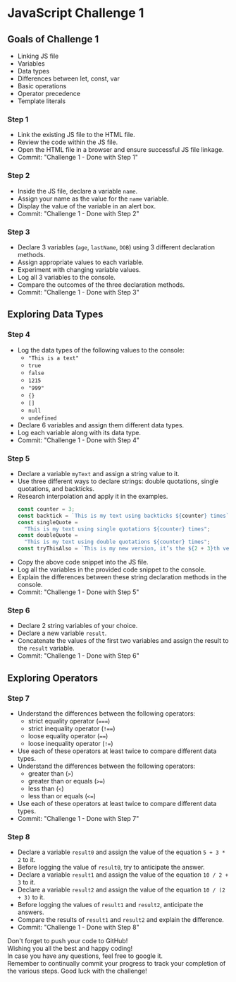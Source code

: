 # JavaScript Challenge 1

## Goals of Challenge 1

- Linking JS file
- Variables
- Data types
- Differences between let, const, var
- Basic operations
- Operator precedence
- Template literals

### Step 1

- Link the existing JS file to the HTML file.
- Review the code within the JS file.
- Open the HTML file in a browser and ensure successful JS file linkage.
- Commit: "Challenge 1 - Done with Step 1"

### Step 2

- Inside the JS file, declare a variable `name`.
- Assign your name as the value for the `name` variable.
- Display the value of the variable in an alert box.
- Commit: "Challenge 1 - Done with Step 2"

### Step 3

- Declare 3 variables (`age`, `lastName`, `DOB`) using 3 different declaration methods.
- Assign appropriate values to each variable.
- Experiment with changing variable values.
- Log all 3 variables to the console.
- Compare the outcomes of the three declaration methods.
- Commit: "Challenge 1 - Done with Step 3"

## Exploring Data Types

### Step 4

- Log the data types of the following values to the console:
  - `"This is a text"`
  - `true`
  - `false`
  - `1215`
  - `"999"`
  - `{}`
  - `[]`
  - `null`
  - `undefined`
- Declare 6 variables and assign them different data types.
- Log each variable along with its data type.
- Commit: "Challenge 1 - Done with Step 4"

### Step 5

- Declare a variable `myText` and assign a string value to it.
- Use three different ways to declare strings: double quotations, single quotations, and backticks.
- Research interpolation and apply it in the examples.
  ```javascript
  const counter = 3;
  const backtick = `This is my text using backticks ${counter} times`;
  const singleQuote =
    "This is my text using single quotations ${counter} times";
  const doubleQuote =
    "This is my text using double quotations ${counter} times";
  const tryThisAlso = `This is my new version, it’s the ${2 + 3}th version`;
  ```
- Copy the above code snippet into the JS file.
- Log all the variables in the provided code snippet to the console.
- Explain the differences between these string declaration methods in the console.
- Commit: "Challenge 1 - Done with Step 5"

### Step 6

- Declare 2 string variables of your choice.
- Declare a new variable `result`.
- Concatenate the values of the first two variables and assign the result to the `result` variable.
- Commit: "Challenge 1 - Done with Step 6"

## Exploring Operators

### Step 7

- Understand the differences between the following operators:
  - strict equality operator (`===`)
  - strict inequality operator (`!==`)
  - loose equality operator (`==`)
  - loose inequality operator (`!=`)
- Use each of these operators at least twice to compare different data types.
- Understand the differences between the following operators:
  - greater than (`>`)
  - greater than or equals (`>=`)
  - less than (`<`)
  - less than or equals (`<=`)
- Use each of these operators at least twice to compare different data types.
- Commit: "Challenge 1 - Done with Step 7"

### Step 8

- Declare a variable `result0` and assign the value of the equation `5 + 3 * 2` to it.
- Before logging the value of `result0`, try to anticipate the answer.
- Declare a variable `result1` and assign the value of the equation `10 / 2 + 3` to it.
- Declare a variable `result2` and assign the value of the equation `10 / (2 + 3)` to it.
- Before logging the values of `result1` and `result2`, anticipate the answers.
- Compare the results of `result1` and `result2` and explain the difference.
- Commit: "Challenge 1 - Done with Step 8"

Don't forget to push your code to GitHub!<br>
Wishing you all the best and happy coding!<br>
In case you have any questions, feel free to google it.<br>
Remember to continually commit your progress to track your completion of the various steps. Good luck with the challenge!
